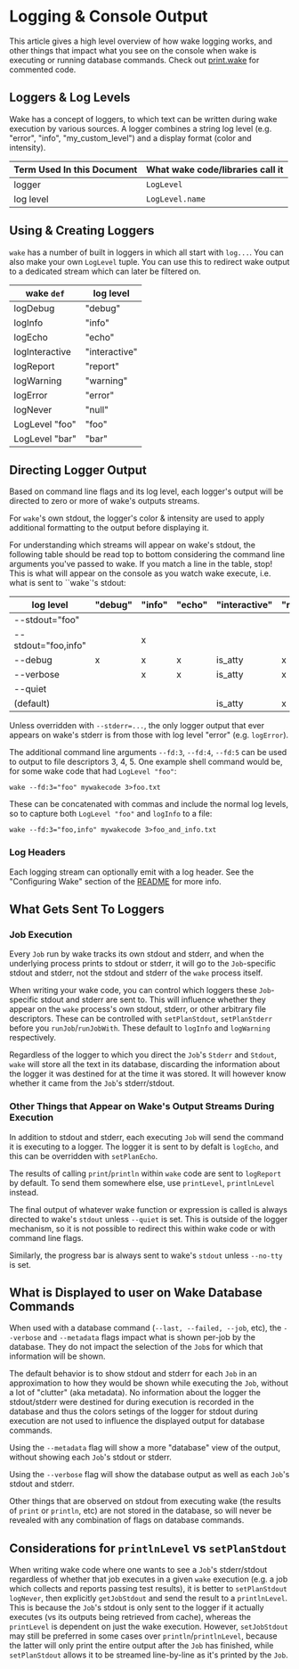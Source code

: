 # Logging & Console Output

This article gives a high level overview of how wake logging works,
and other things that impact what you see on the console when wake is executing or running database commands.
Check out [print.wake](https://github.com/sifive/wake/blob/master/share/wake/lib/core/print.wake)
for commented code.

## Loggers & Log Levels

Wake has a concept of loggers,
to which text can be written during wake execution by various sources.
A logger combines a string log level (e.g. "error", "info", "my_custom_level")
and a display format (color and intensity).

|Term Used In this Document | What wake code/libraries call it |
----------------------------|----------------------------------|
|  logger                   | `LogLevel`                       |
|  log level                | `LogLevel.name`                  |

## Using & Creating Loggers

`wake` has a number of built in loggers in which all start with `log...`.
You can also make your own `LogLevel` tuple.
You can use this to redirect wake output to a dedicated stream which can
later be filtered on.

| wake `def`        |  log level    |
|-------------------|---------------|
| logDebug          | "debug"       |
| logInfo           | "info"        |
| logEcho           | "echo"        |
| logInteractive    | "interactive" |
| logReport         | "report"      |
| logWarning        | "warning"     |
| logError          | "error"       |
| logNever          | "null"        |
| LogLevel "foo"    | "foo"         |
| LogLevel "bar"    | "bar"         |

## Directing Logger Output

Based on command line flags and its log level,
each logger's output will be directed to zero or more of wake's outputs streams.

For `wake`'s own stdout, the logger's color & intensity are used to apply
additional formatting to the output before displaying it.

For understanding which streams will appear on wake's stdout,
the following table should be read top to bottom considering the command line arguments you've passed to wake.
If you match a line in the table, stop!
This is what will appear on the console as you watch wake execute,
i.e. what is sent to ``wake`'s stdout:

| log level           | "debug"  | "info"  | "echo"  | "interactive" | "report"  | "warning"  | "error"  | "null"  |  "foo" |
|---------------------|----------|---------|---------|---------------|-----------|------------|----------|---------|--------|
|--stdout="foo"       |          |         |         |               |           |            |          |         |    x   |
|--stdout="foo,info"  |          |    x    |         |               |           |            |          |         |    x   |
|--debug              |    x     |    x    |    x    |    is_atty    |     x     |      x     |    x     |         |        |
|--verbose            |          |    x    |    x    |    is_atty    |     x     |      x     |    x     |         |        |
|--quiet              |          |         |         |               |           |            |    x     |         |        |
|(default)            |          |         |         |    is_atty    |     x     |      x     |    x     |         |        |

Unless overridden with `--stderr=...`,
the only logger output that ever appears on wake's stderr is from those with log level "error"
(e.g. `logError`).

The additional command line arguments `--fd:3`, `--fd:4`, `--fd:5` can be used to output to file descriptors 3, 4, 5.
One example shell command would be, for some wake code that had `LogLevel "foo"`:

```
wake --fd:3="foo" mywakecode 3>foo.txt
```

These can be concatenated with commas and include the normal log levels, so to capture both `LogLevel "foo"` and `logInfo` to a file:

```
wake --fd:3="foo,info" mywakecode 3>foo_and_info.txt
```
### Log Headers

Each logging stream can optionally emit with a log header. See the
"Configuring Wake" section of the [README](https://github.com/sifive/wake/blob/master/README.md#configuring-wake)
for more info.

## What Gets Sent To Loggers

### Job Execution

Every `Job` run by wake tracks its own stdout and stderr,
and when the underlying process prints to stdout or stderr,
it will go to the `Job`-specific stdout and stderr,
not the stdout and stderr of the `wake` process itself.

When writing your wake code,
you can control which loggers these `Job`-specific stdout and stderr are sent to.
This will influence whether they appear on the `wake` process's own stdout,
stderr, or other arbitrary file descriptors.
These can be controlled with `setPlanStdout`, `setPlanStderr` before you `runJob`/`runJobWith`.
These default to `logInfo` and `logWarning` respectively.

Regardless of the logger to which you direct the `Job`'s `Stderr` and `Stdout`,
`wake` will store all the text in its database,
discarding the information about the logger it was destined for at the time it was stored.
It will however know whether it came from the `Job`'s stderr/stdout.

### Other Things that Appear on Wake's Output Streams During Execution

In addition to stdout and stderr, each executing `Job` will send the command
it is executing to a logger. The logger it is sent to by defalt is `logEcho`,
and this can be overridden with `setPlanEcho`.

The results of calling `print`/`println` within `wake` code are sent to `logReport` by default.
To send them somewhere else, use `printLevel`, `printlnLevel` instead.

The final output of whatever wake function or expression is called is always directed to
wake's `stdout` unless `--quiet` is set.
This is outside of the logger mechanism,
so it is not possible to redirect this within wake code or with command line flags.

Similarly, the progress bar is always sent to wake's `stdout` unless `--no-tty` is set.

## What is Displayed to user on Wake Database Commands

When used with a database command (`--last, --failed, --job`, etc),
the `--verbose` and `--metadata` flags impact what is shown per-job by the database.
They do not impact the selection of the `Job`s for which that information will be shown.

The default behavior is to show stdout and stderr for each `Job`
in an approximation to how they would be shown while executing the `Job`,
without a lot of "clutter" (aka metadata).
No information about the logger the stdout/stderr were destined for during execution
is recorded in the database and thus the colors setings of the logger for stdout
during execution are not used to influence the displayed output for database commands.

Using the `--metadata` flag will show a more "database" view of the output,
without showing each `Job`'s stdout or stderr.

Using the `--verbose` flag will show the database output as well as each `Job`'s stdout and stderr.

Other things that are observed on stdout from executing wake (the results of `print` or `println`, etc)
are not stored in the database, so will never be revealed with any combination of flags on database commands.

## Considerations for `printlnLevel` vs `setPlanStdout`

When writing wake code where one wants to see a `Job`'s stderr/stdout
regardless of whether that job executes in a given `wake` execution
(e.g. a job which collects and reports passing test results),
it is better to  `setPlanStdout logNever`, then explicitly `getJobStdout` and
send the result to a `printlnLevel`.
This is because the `Job`'s stdout is only sent to the logger if it actually executes
(vs its outputs being retrieved from cache),
whereas the `printLevel` is dependent on just the wake execution.
However, `setJobStdout` may still be preferred in some cases over `println`/`printlnLevel`,
because the latter will only print the entire output after the `Job` has finished,
while `setPlanStdout` allows it to be streamed line-by-line as it's printed by the `Job`.

